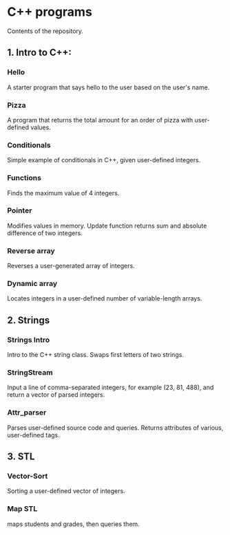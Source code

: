 # C++ programs
Contents of the repository.

## 1. Intro to C++:

### Hello

A starter program that says hello to the user based on the user's name.

### Pizza

A program that returns the total amount for an order of pizza with user-defined values.

### Conditionals

Simple example of conditionals in C++, given user-defined integers.

### Functions

Finds the maximum value of 4 integers.

### Pointer

Modifies values in memory. Update function returns sum and absolute difference of two integers.

### Reverse array

Reverses a user-generated array of integers.

### Dynamic array

Locates integers in a user-defined number of variable-length arrays.

## 2. Strings
### Strings Intro

Intro to the C++ string class. Swaps first letters of two strings.

### StringStream

Input a line of comma-separated integers, for example (23, 81, 488), and return a vector of parsed integers.

### Attr_parser

Parses user-defined source code and queries. Returns attributes of various, user-defined tags.

## 3. STL
### Vector-Sort

Sorting a user-defined vector of integers.

### Map STL

maps students and grades, then queries them.
